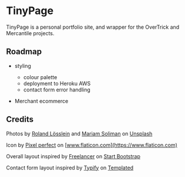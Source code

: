 # TinyPage

TinyPage is a personal portfolio site, and wrapper for the OverTrick and
 Mercantile projects.


## Roadmap
* styling
    * colour palette
    * deployment to Heroku AWS
    * contact form error handling

* Merchant ecommerce


## Credits
Photos by [Roland Lösslein](https://unsplash.com/@roland_loesslein?utm_source=unsplash&amp;utm_medium=referral&amp;utm_content=creditCopyText)
and [Mariam Soliman](https://unsplash.com/@mariamsoliman?utm_source=unsplash&amp;utm_medium=referral&amp;utm_content=creditCopyText)
on [Unsplash](https://unsplash.com/@katemakescode/likes?utm_source=unsplash&amp;utm_medium=referral&amp;utm_content=creditCopyText)

Icon by [Pixel perfect](https://www.flaticon.com/authors/pixel-perfect) 
on [www.flaticon.com](https://www.flaticon.com)

Overall layout inspired by [Freelancer](https://startbootstrap.com/previews/freelancer) 
on [Start Bootstrap](https://startbootstrap.com/)

Contact form layout inspired by [Typify](https://templated.co/typify) on [Templated](https://templated.co/)
